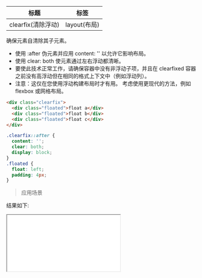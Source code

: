 | 标题               | 标签         |
| ------------------ | ------------ |
| clearfix(清除浮动) | layout(布局) |

确保元素自清除其子元素。

- 使用 :after 伪元素并应用 content: '' 以允许它影响布局。
- 使用 clear: both 使元素通过左右浮动都清晰。
- 要使此技术正常工作，请确保容器中没有非浮动子项，并且在 clearfixed 容器之前没有高浮动但在相同的格式上下文中（例如浮动列）。
- 注意：这仅在您使用浮动构建布局时才有用。 考虑使用更现代的方法，例如 flexbox 或网格布局。

```html
<div class="clearfix">
  <div class="floated">float a</div>
  <div class="floated">float b</div>
  <div class="floated">float c</div>
</div>
```

```css
.clearfix::after {
  content: '';
  clear: both;
  display: block;
}
.floated {
  float: left;
  padding: 4px;
}
```

> 应用场景

<div class="code-editor" data-url="codes/css/html/clearfix.html" data-language="html"></div>

结果如下:

<iframe src="codes/css/html/clearfix.html"></iframe>
